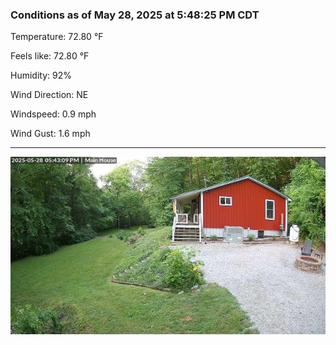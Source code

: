 ### Conditions as of May 28, 2025 at 5:48:25 PM CDT 

Temperature: 72.80 &deg;F

Feels like: 72.80 &deg;F

Humidity: 92%

Wind Direction: NE

Windspeed: 0.9 mph

Wind Gust: 1.6 mph

---

<img src="./images/latest.jpeg"/>

